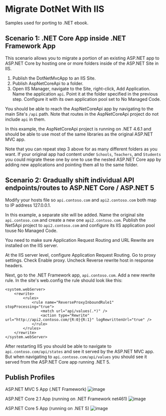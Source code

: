 # Migrate DotNet With IIS

Samples used for porting to .NET ebook.

## Scenario 1: .NET Core App inside .NET Framework App

This scenario allows you to migrate a portion of an existing ASP.NET app to ASP.NET Core by hosting one or more folders inside of the ASP.NET Site in IIS.

1. Publish the DotNetMvcApp to an IIS Site.
2. Publish AspNetCoreApi to a folder.
3. Open IIS Manager, navigate to the Site, right-click, Add Application. Name the application `api`. Point it at the folder specified in the previous step. Configure it with its own application pool set to No Managed Code.

You should be able to reach the AspNetCoreApi app by navigating to the main Site's `/api` path. Note that routes in the AspNetCoreApi project do not include `api` in them.

In this example, the AspNetCoreApi project is running on .NET 4.6.1 and should be able to use most of the same libraries as the original ASP.NET MVC app.

Note that you can repeat step 3 above for as many different folders as you want. If your original app had content under `Schools`, `Teachers`, and `Students` you could migrate these one by one to use the nested ASP.NET Core app by adding new applications and pointing them all to the same folder.

## Scenario 2: Gradually shift individual API endpoints/routes to ASP.NET Core / ASP.NET 5

Modify your hosts file so `api.contoso.com` and `api2.contoso.com` both map to IP address 127.0.0.1.

In this example, a separate site will be added. Name the original site `api.contoso.com` and create a new one `api2.contoso.com`. Publish the Net5Api project to `api2.contoso.com` and configure its IIS application pool touse No Managed Code.

You need to make sure Application Request Routing and URL Rewrite are installed on the IIS server.

At the IIS server level, configure Application Request Routing. Go to proxy settings. Check Enable proxy. Uncheck Reverse rewrite host in response headers.

Next, go to the .NET Framework app, `api.contoso.com`. Add a new rewrite rule. In the site's web.config the rule should look like this:

```
<system.webServer>
    <rewrite>
        <rules>
            <rule name="ReverseProxyInboundRule1" stopProcessing="true">
                <match url="api/values(.*)" />
                <action type="Rewrite" url="http://api2.contoso.com/{R:0}{R:1}" logRewrittenUrl="true" />
            </rule>
        </rules>
    </rewrite>
</system.webServer>
```

After restarting IIS you should be able to navigate to `api.contoso.com/api/states` and see it served by the ASP.NET MVC app. But when navigating to `api.contoso.com/api/values` you should see it served from the ASP.NET Core app running .NET 5.

## Publish Profiles

ASP.NET MVC 5 App (.NET Framework)
![image](https://user-images.githubusercontent.com/782127/107702937-f82d4300-6c88-11eb-8f3d-5fc8a2d43f68.png)

ASP.NET Core 2.1 App (running on .NET Framework net461)
![image](https://user-images.githubusercontent.com/782127/107703083-2ad73b80-6c89-11eb-9dbb-f216cc77a29e.png)

ASP.NET Core 5 App (running on .NET 5)
![image](https://user-images.githubusercontent.com/782127/107703181-50644500-6c89-11eb-939a-ca3042ffae88.png)
